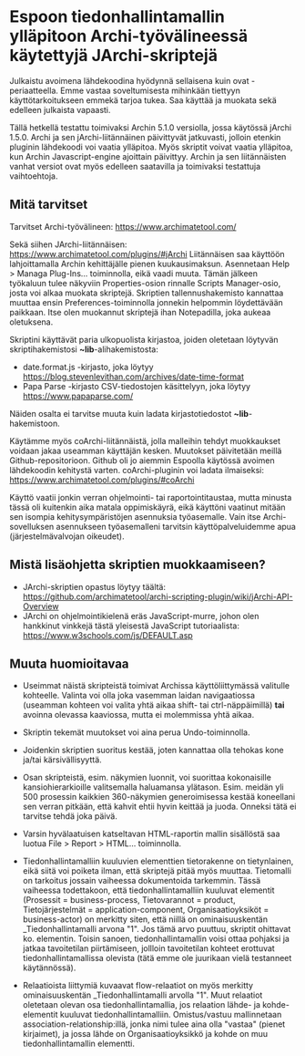 # Espoon tiedonhallintamallin ylläpitoon Archi-työvälineessä käytettyjä JArchi-skriptejä

Julkaistu avoimena lähdekoodina hyödynnä sellaisena kuin ovat -periaatteella. Emme vastaa
soveltumisesta mihinkään tiettyyn käyttötarkoitukseen emmekä tarjoa tukea. Saa käyttää 
ja muokata sekä edelleen julkaista vapaasti.

Tällä hetkellä testattu toimivaksi Archin 5.1.0 versiolla, jossa käytössä jArchi 1.5.0. 
Archi ja sen jArchi-liitännäinen päivittyvät jatkuvasti, jolloin etenkin pluginin
lähdekoodi voi vaatia ylläpitoa. Myös skriptit voivat vaatia ylläpitoa, kun Archin
Javascript-engine ajoittain päivittyy. Archin ja sen liitännäisten vanhat versiot ovat
myös edelleen saatavilla ja toimivaksi testattuja vaihtoehtoja.

## Mitä tarvitset

Tarvitset Archi-työvälineen: https://www.archimatetool.com/

Sekä siihen JArchi-liitännäisen: https://www.archimatetool.com/plugins/#jArchi
Liitännäisen saa käyttöön lahjoittamalla Archin kehittäjälle pienen kuukausimaksun. 
Asennetaan Help > Managa Plug-Ins... toiminnolla, eikä vaadi muuta.
Tämän jälkeen työkaluun tulee näkyviin Properties-osion rinnalle Scripts Manager-osio,
josta voi alkaa muokata skriptejä. Skriptien tallennushakemisto kannattaa muuttaa ensin
Preferences-toiminnolla jonnekin helpommin löydettävään paikkaan. Itse olen muokannut
skriptejä ihan Notepadilla, joka aukeaa oletuksena.

Skriptini käyttävät paria ulkopuolista kirjastoa, joiden oletetaan löytyvän skriptihakemistosi
**~lib**-alihakemistosta:

* date.format.js -kirjasto, joka löytyy https://blog.stevenlevithan.com/archives/date-time-format
* Papa Parse -kirjasto CSV-tiedostojen käsittelyyn, joka löytyy https://www.papaparse.com/

Näiden osalta ei tarvitse muuta kuin ladata kirjastotiedostot **~lib**-hakemistoon.

Käytämme myös coArchi-liitännäistä, jolla malleihin tehdyt muokkaukset voidaan jakaa useamman
käyttäjän kesken. Muutokset päivitetään meillä Github-repositorioon. Github oli jo aiemmin
Espoolla käytössä avoimen lähdekoodin kehitystä varten. coArchi-pluginin voi ladata ilmaiseksi:
https://www.archimatetool.com/plugins/#coArchi

Käyttö vaatii jonkin verran ohjelmointi- tai raportointitaustaa, mutta minusta tässä oli kuitenkin aika 
matala oppimiskäyrä, eikä käyttöni vaatinut mitään sen isompia kehitysympäristöjen asennuksia työasemalle.
Vain itse Archi-sovelluksen asennukseen työasemalleni tarvitsin käyttöpalveluidemme apua 
(järjestelmävalvojan oikeudet).

## Mistä lisäohjetta skriptien muokkaamiseen?

- JArchi-skriptien opastus löytyy täältä: https://github.com/archimatetool/archi-scripting-plugin/wiki/jArchi-API-Overview
- JArchi on ohjelmointikielenä eräs JavaScript-murre, johon olen hankkinut vinkkejä tästä yleisestä JavaScript tutoriaalista:
https://www.w3schools.com/js/DEFAULT.asp 

## Muuta huomioitavaa

- Useimmat näistä skripteistä toimivat Archissa käyttöliittymässä valitulle kohteelle. Valinta voi olla joka 
vasemman laidan navigaatiossa (useamman kohteen voi valita yhtä aikaa shift- tai ctrl-näppäimillä) **tai** 
avoinna olevassa kaaviossa, mutta ei molemmissa yhtä aikaa.

- Skriptin tekemät muutokset voi aina perua Undo-toiminnolla.

- Joidenkin skriptien suoritus kestää, joten kannattaa olla tehokas kone ja/tai kärsivällisyyttä.

- Osan skripteistä, esim. näkymien luonnit, voi suorittaa kokonaisille kansiohierarkioille 
valitsemalla haluamansa ylätason. Esim. meidän yli 500 prosessin kaikkien 360-näkymien generoimisessa 
kestää koneellani sen verran pitkään, että kahvit ehtii hyvin keittää ja juoda. Onneksi tätä ei 
tarvitse tehdä joka päivä.

- Varsin hyvälaatuisen katseltavan HTML-raportin mallin sisällöstä saa luotua File > Report > HTML... toiminnolla.

- Tiedonhallintamalliin kuuluvien elementtien tietorakenne on tietynlainen, eikä siitä voi poiketa ilman,
että skriptejä pitää myös muuttaa. Tietomalli on tarkoitus jossain vaiheessa dokumentoida tarkemmin. Tässä
vaiheessa todettakoon, että tiedonhallintamalliin kuuluvat elementit (Prosessit = business-process, 
Tietovarannot = product, Tietojärjestelmät = application-component, Organisaatioyksiköt = business-actor)
on merkitty siten, että niillä on ominaisuuskentän \_Tiedonhallintamalli arvona "1". Jos tämä arvo puuttuu,
skriptit ohittavat ko. elementin. Toisin sanoen, tiedonhallintamallin voisi ottaa pohjaksi ja jatkaa
tavoitetilan piirtämiseen, jollloin tavoitetilan kohteet erottuvat tiedonhallintamallissa olevista
(tätä emme ole juurikaan vielä testanneet käytännössä).

- Relaatioista liittymiä kuvaavat flow-relaatiot on myös merkitty ominaisuuskentän \_Tiedonhallintamalli 
arvolla "1". Muut relaatiot oletetaan olevan osa tiedonhallintamallia, jos relaation lähde- ja kohde-elementit
kuuluvat tiedonhallintamalliin. Omistus/vastuu mallinnetaan association-relationship:illä, jonka nimi tulee
aina olla "vastaa" (pienet kirjaimet), ja jossa lähde on Organisaatioyksikkö ja kohde on muu tiedonhallintamallin
elementti.

